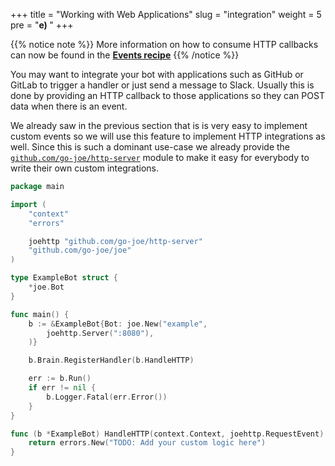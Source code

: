 +++
title = "Working with Web Applications"
slug = "integration"
weight = 5
pre = "<b>e) </b>"
+++

{{% notice note %}}
More information on how to consume HTTP callbacks can now be found in the [**Events recipe**](/recipes/events/#chaining-events)
{{% /notice %}}

You may want to integrate your bot with applications such as GitHub or GitLab to
trigger a handler or just send a message to Slack. Usually this is done by
providing an HTTP callback to those applications so they can POST data when
there is an event.

We already saw in the previous section that is is very easy to implement custom
events so we will use this feature to implement HTTP integrations as well. Since
this is such a dominant use-case we already provide the
[`github.com/go-joe/http-server`][joe-http] module to make it easy for everybody
to write their own custom integrations.

[embedmd]:# (../../../_examples/05_http/main.go)
```go
package main

import (
	"context"
	"errors"

	joehttp "github.com/go-joe/http-server"
	"github.com/go-joe/joe"
)

type ExampleBot struct {
	*joe.Bot
}

func main() {
	b := &ExampleBot{Bot: joe.New("example",
		joehttp.Server(":8080"),
	)}

	b.Brain.RegisterHandler(b.HandleHTTP)

	err := b.Run()
	if err != nil {
		b.Logger.Fatal(err.Error())
	}
}

func (b *ExampleBot) HandleHTTP(context.Context, joehttp.RequestEvent) error {
	return errors.New("TODO: Add your custom logic here")
}
```

[joe-http]: https://github.com/go-joe/http-server
